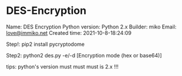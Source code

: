 # DES-Encryption
Name: DES Encryption
Python version: Python 2.x
Builder: miko
Email: love@immiko.net
Created time: 2021-10-8-18:24:09

Step!: pip2 install pycryptodome

Step2: python2 des.py -e/-d <key> <data> [Encryption mode (hex or base64)]


tips: python's version must must must is 2.x !!!

